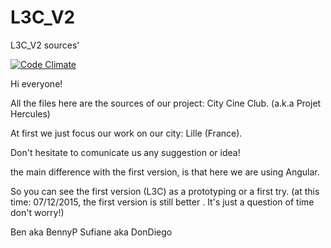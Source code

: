 # L3C_V2
L3C_V2 sources'

[![Code Climate](https://codeclimate.com/github/Lille-City-Cine-Club/L3C_V2/badges/gpa.svg)](https://codeclimate.com/github/Lille-City-Cine-Club/L3C_V2)


Hi everyone! 

All the files here are the sources of our project: City Cine Club. (a.k.a Projet Hercules)

At first we just focus our work on our city: Lille (France).

Don't hesitate to comunicate us any suggestion or idea! 

the main difference with the first version, is that here we are using Angular.

So you can see the first version (L3C) as a prototyping or a first try. (at this time: 07/12/2015, the first version is still better . It's just a question of time don't worry!)


Ben aka BennyP
Sufiane aka DonDiego
